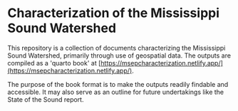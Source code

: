 # Characterization of the Mississippi Sound Watershed  

This repository is a collection of documents characterizing the Mississippi Sound Watershed, primarily through use of geospatial data. The outputs are compiled as a 'quarto book' at [https://msepcharacterization.netlify.app/](https://msepcharacterization.netlify.app/).  

The purpose of the book format is to make the outputs readily findable and accessible. It may also serve as an outline for future undertakings like the State of the Sound report.  
